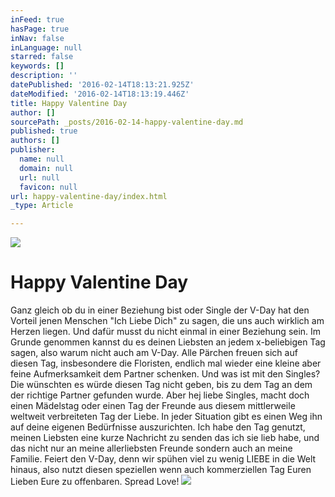 ```yaml
---
inFeed: true
hasPage: true
inNav: false
inLanguage: null
starred: false
keywords: []
description: ''
datePublished: '2016-02-14T18:13:21.925Z'
dateModified: '2016-02-14T18:13:19.446Z'
title: Happy Valentine Day
author: []
sourcePath: _posts/2016-02-14-happy-valentine-day.md
published: true
authors: []
publisher:
  name: null
  domain: null
  url: null
  favicon: null
url: happy-valentine-day/index.html
_type: Article

---
```

![](https://the-grid-user-content.s3-us-west-2.amazonaws.com/cce58221-46ec-4981-aa8b-47b5daf31a56.jpg)

# Happy Valentine Day

Ganz gleich ob du in einer Beziehung bist oder Single der V-Day hat den Vorteil jenen Menschen "Ich Liebe Dich" zu sagen, die uns auch wirklich am Herzen liegen. Und dafür musst du nicht einmal in einer Beziehung sein. Im Grunde genommen kannst du es deinen Liebsten an jedem x-beliebigen Tag sagen, also warum nicht auch am V-Day. Alle Pärchen freuen sich auf diesen Tag, insbesondere die Floristen, endlich mal wieder eine  kleine aber feine Aufmerksamkeit dem Partner schenken. Und was ist mit den Singles? Die wünschten es würde diesen Tag nicht geben, bis zu dem Tag an dem der richtige Partner gefunden wurde. Aber hej liebe Singles, macht doch einen Mädelstag oder einen Tag der Freunde aus diesem mittlerweile weltweit verbreiteten Tag der Liebe. In jeder Situation gibt es einen Weg ihn auf deine eigenen Bedürfnisse auszurichten. Ich habe den Tag genutzt, meinen Liebsten eine kurze Nachricht zu senden das ich sie lieb habe, und das nicht nur an meine allerliebsten Freunde sondern auch an meine Familie. Feiert den V-Day, denn wir spühen viel zu wenig LIEBE in die Welt hinaus, also nutzt diesen speziellen wenn auch kommerziellen Tag Euren Lieben Eure zu offenbaren. Spread Love! ![](https://the-grid-user-content.s3-us-west-2.amazonaws.com/4b4202fc-efe4-458d-bec9-612cf7d42fa1.jpg)